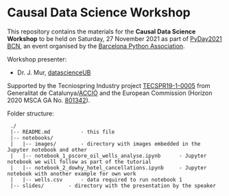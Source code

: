 # Causal Data Science Workshop

This repository contains the materials for the **Causal Data Science Workshop** to be held on Saturday, 27 November 2021 as part of [PyDay2021 BCN](https://pybcn.org/events/pyday_bcn/pyday_bcn_2021/), an event organised by the [Barcelona Python Association](https://pybcn.org/).

Workshop presenter:
- Dr. J. Mur, [datascienceUB](https://datascience.barcelona/)



Supported by the Tecniospring Industry project [TECSPR19-1-0005](https://datascience.barcelona/noticia-incorporacio-tecniospring-fellow/) from Generalitat de Catalunya/[ACCIÓ](https://www.accio.gencat.cat/) and the European Commission (Horizon 2020 MSCA GA No. [801342](https://cordis.europa.eu/project/id/801342)).



Folder structure:

~~~Project
 ./
 |-- README.md			- this file
 |-- notebooks/
 |   |-- images/		- directory with images embedded in the Jupyter notebook and other
 |   |-- notebook_1_pscore_oil_wells_analyse.ipynb		- Jupyter notebook we will follow as part of the tutorial
 |   |-- notebook_2_dowhy_hotel_cancellations.ipynb		- Jupyter notebook with another example for own work
 |   |-- wells.csv		- data required to run notebook 1
 |-- slides/		- directory with the presentation by the speaker
~~~

